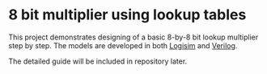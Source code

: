 # 8 bit multiplier using lookup tables
This project demonstrates designing of a basic 8-by-8 bit lookup multiplier step by step. The models are developed in both [Logisim](http://www.cburch.com/logisim/) and [Verilog](https://en.wikipedia.org/wiki/Verilog).

The detailed guide will be included in repository later.
